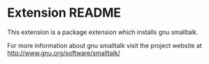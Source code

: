 # Extension README

This extension is a package extension which installs gnu smalltalk.

For more information about gnu smalltalk visit the project website at
http://www.gnu.org/software/smalltalk/

